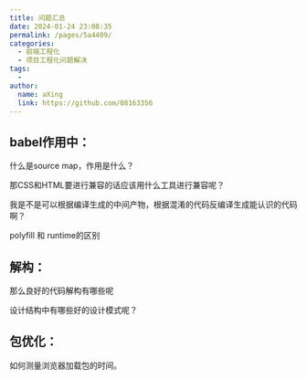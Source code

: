 ```yaml
---
title: 问题汇总
date: 2024-01-24 23:08:35
permalink: /pages/5a4409/
categories:
  - 前端工程化
  - 项目工程化问题解决
tags:
  - 
author: 
  name: aXing
  link: https://github.com/08163356
---
```







## babel作用中：

什么是source map，作用是什么？

那CSS和HTML要进行兼容的话应该用什么工具进行兼容呢？

我是不是可以根据编译生成的中间产物，根据混淆的代码反编译生成能认识的代码啊？

polyfill 和 runtime的区别

<!-- more -->
## 解构：

那么良好的代码解构有哪些呢

设计结构中有哪些好的设计模式呢？

## 包优化：

如何测量浏览器加载包的时间。